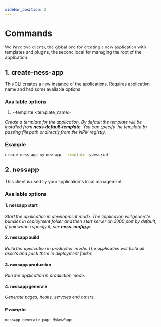 ```yaml
---
sidebar_position: 2
---
```


# Commands

We have two clients, the global one for creating a new application with templates and plugins, the second local for managing the root of the application.

## 1. create-ness-app

This CLI creates a new instance of the applications. Requires application name and had some available options.

### Available options

1. --template <template_name>

*Create a template for the application. By default the template will be installed from **ness-default-template**. You can specify the template by passing file path or directly from the NPM registry.*

### Example

```bash
create-ness-app my-new-app --template typescript
```

## 2. nessapp

This client is used by your application's local management.

### Available options

#### 1. **nessapp start**

*Start the application in development mode. The application will generate bundles in deployment folder and then start server on 3000 port by default, if you wanna specify it, see **ness.config.js**.*

#### 2. **nessapp build**

*Build the application in production mode. The application will build all assets and pack them in deployment folder.*

#### 3. **nessapp production**

*Run the application in production mode.*

#### 4. **nessapp generate**

*Generate pages, hooks, servcies and others.*

### Example

```bash
nessapp generate page MyNewPage
```
